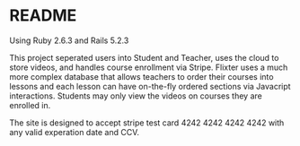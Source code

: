 # README

Using Ruby 2.6.3 and Rails 5.2.3

This project seperated users into Student and Teacher, uses the cloud to store videos, and handles course enrollment via Stripe. Flixter uses a much more complex database that allows teachers to order their courses into lessons and each lesson can have on-the-fly ordered sections via Javacript interactions. Students may only view the videos on courses they are enrolled in.

The site is designed to accept stripe test card 4242 4242 4242 4242 with any valid experation date and CCV.
